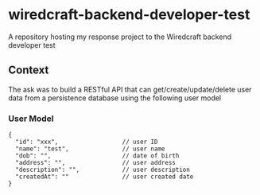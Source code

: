 # wiredcraft-backend-developer-test
A repository hosting my response project to the Wiredcraft backend developer test

## Context
The ask was to build a RESTful API that can get/create/update/delete user data from a persistence database using the following user model

### User Model
```
{
  "id": "xxx",                  // user ID 
  "name": "test",               // user name
  "dob": "",                    // date of birth
  "address": "",                // user address
  "description": "",            // user description
  "createdAt": ""               // user created date
}
```
